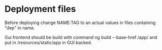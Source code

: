 # Deployment files
Before deploying change NAME:TAG to an actual values in files containing "dep" in name.

Gui frontend should be build with command ng build --base-href /app/ and put in /resources/static/app in GUI backed.